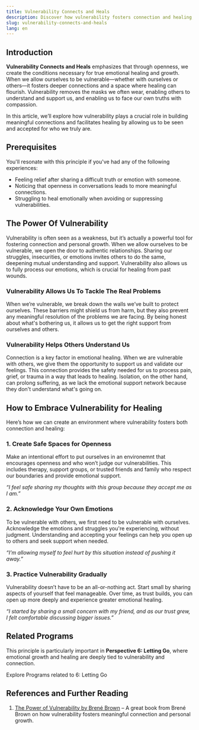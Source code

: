 ```yaml
---
title: Vulnerability Connects and Heals
description: Discover how vulnerability fosters connection and healing, creating space for personal growth.
slug: vulnerability-connects-and-heals  
lang: en  
---
```


## Introduction  

**Vulnerability Connects and Heals** emphasizes that through openness, we create the conditions necessary for true emotional healing and growth. When we allow ourselves to be vulnerable—whether with ourselves or others—it fosters deeper connections and a space where healing can flourish. Vulnerability removes the masks we often wear, enabling others to understand and support us, and enabling us to face our own truths with compassion.

In this article, we’ll explore how vulnerability plays a crucial role in building meaningful connections and facilitates healing by allowing us to be seen and accepted for who we truly are.

## Prerequisites  

You'll resonate with this principle if you've had any of the following experiences:
- Feeling relief after sharing a difficult truth or emotion with someone.
- Noticing that openness in conversations leads to more meaningful connections.
- Struggling to heal emotionally when avoiding or suppressing vulnerabilities.

## The Power Of Vulnerability

Vulnerability is often seen as a weakness, but it’s actually a powerful tool for fostering connection and personal growth. When we allow ourselves to be vulnerable, we open the door to authentic relationships. Sharing our struggles, insecurities, or emotions invites others to do the same, deepening mutual understanding and support. Vulnerability also allows us to fully process our emotions, which is crucial for healing from past wounds.

### Vulnerability Allows Us To Tackle The Real Problems

When we’re vulnerable, we break down the walls we’ve built to protect ourselves. These barriers might shield us from harm, but they also prevent any meaningful resolution of the problems we are facing. By being honest about what's bothering us, it allows us to get the right support from ourselves and others.

### Vulnerability Helps Others Understand Us  

Connection is a key factor in emotional healing. When we are vulnerable with others, we give them the opportunity to support us and validate our feelings. This connection provides the safety needed for us to process pain, grief, or trauma in a way that leads to healing. Isolation, on the other hand, can prolong suffering, as we lack the emotional support network because they don't understand what's going on.

## How to Embrace Vulnerability for Healing  

Here’s how we can create an environment where vulnerability fosters both connection and healing:

### 1. Create Safe Spaces for Openness  

Make an intentional effort to put ourselves in an environemnt that encourages openness and who won’t judge our vulnerabilities. This includes therapy, support groups, or trusted friends and family who respect our boundaries and provide emotional support.

_“I feel safe sharing my thoughts with this group because they accept me as I am.”_

### 2. Acknowledge Your Own Emotions  

To be vulnerable with others, we first need to be vulnerable with ourselves. Acknowledge the emotions and struggles you're experiencing, without judgment. Understanding and accepting your feelings can help you open up to others and seek support when needed.

_“I’m allowing myself to feel hurt by this situation instead of pushing it away.”_

### 3. Practice Vulnerability Gradually  

Vulnerability doesn’t have to be an all-or-nothing act. Start small by sharing aspects of yourself that feel manageable. Over time, as trust builds, you can open up more deeply and experience greater emotional healing.

_“I started by sharing a small concern with my friend, and as our trust grew, I felt comfortable discussing bigger issues.”_

## Related Programs  

This principle is particularly important in **Perspective 6: Letting Go**, where emotional growth and healing are deeply tied to vulnerability and connection.

<ButtonLink to="/unlock-your-potential/programs?filters=LEVEL_6">Explore Programs related to 6: Letting Go</ButtonLink>  

## References and Further Reading  

1. [The Power of Vulnerability by Brené Brown](https://brenebrown.com/the-power-of-vulnerability/) – A great book from Brené Brown on how vulnerability fosters meaningful connection and personal growth.
